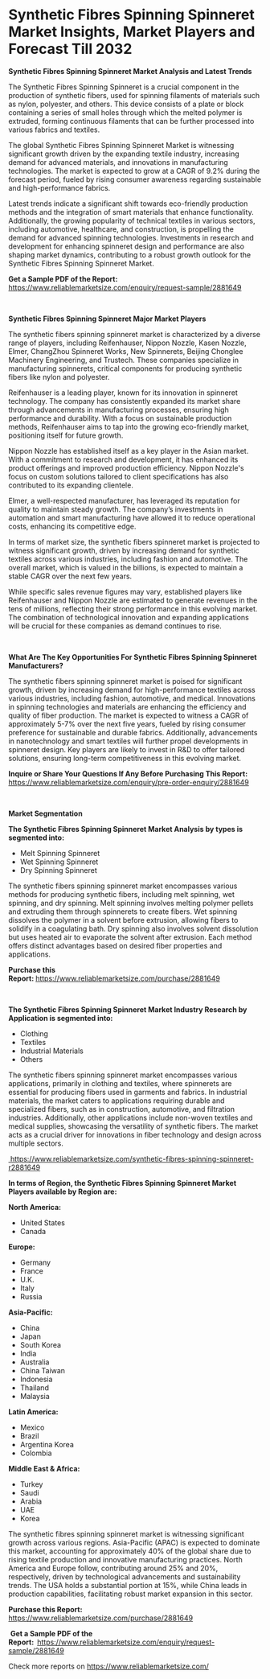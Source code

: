 <p><h1>Synthetic Fibres Spinning Spinneret Market Insights, Market Players and Forecast Till 2032</h1></p><p><strong>Synthetic Fibres Spinning Spinneret Market Analysis and Latest Trends</strong></p>
<p><p>The Synthetic Fibres Spinning Spinneret is a crucial component in the production of synthetic fibers, used for spinning filaments of materials such as nylon, polyester, and others. This device consists of a plate or block containing a series of small holes through which the melted polymer is extruded, forming continuous filaments that can be further processed into various fabrics and textiles. </p><p>The global Synthetic Fibres Spinning Spinneret Market is witnessing significant growth driven by the expanding textile industry, increasing demand for advanced materials, and innovations in manufacturing technologies. The market is expected to grow at a CAGR of 9.2% during the forecast period, fueled by rising consumer awareness regarding sustainable and high-performance fabrics. </p><p>Latest trends indicate a significant shift towards eco-friendly production methods and the integration of smart materials that enhance functionality. Additionally, the growing popularity of technical textiles in various sectors, including automotive, healthcare, and construction, is propelling the demand for advanced spinning technologies. Investments in research and development for enhancing spinneret design and performance are also shaping market dynamics, contributing to a robust growth outlook for the Synthetic Fibres Spinning Spinneret Market.</p></p>
<p><strong>Get a Sample PDF of the Report:&nbsp;</strong> <a href="https://www.reliablemarketsize.com/enquiry/request-sample/2881649?utm_campaign=2526&utm_medium=2&utm_source=Github&utm_content=ia&utm_term=12032025&utm_id=synthetic-fibres-spinning-spinneret">https://www.reliablemarketsize.com/enquiry/request-sample/2881649</a></p>
<p>&nbsp;</p>
<p><strong>Synthetic Fibres Spinning Spinneret Major Market Players</strong></p>
<p><p>The synthetic fibers spinning spinneret market is characterized by a diverse range of players, including Reifenhauser, Nippon Nozzle, Kasen Nozzle, Elmer, ChangZhou Spinneret Works, New Spinnerets, Beijing Chonglee Machinery Engineering, and Trustech. These companies specialize in manufacturing spinnerets, critical components for producing synthetic fibers like nylon and polyester.</p><p>Reifenhauser is a leading player, known for its innovation in spinneret technology. The company has consistently expanded its market share through advancements in manufacturing processes, ensuring high performance and durability. With a focus on sustainable production methods, Reifenhauser aims to tap into the growing eco-friendly market, positioning itself for future growth.</p><p>Nippon Nozzle has established itself as a key player in the Asian market. With a commitment to research and development, it has enhanced its product offerings and improved production efficiency. Nippon Nozzle's focus on custom solutions tailored to client specifications has also contributed to its expanding clientele.</p><p>Elmer, a well-respected manufacturer, has leveraged its reputation for quality to maintain steady growth. The company’s investments in automation and smart manufacturing have allowed it to reduce operational costs, enhancing its competitive edge. </p><p>In terms of market size, the synthetic fibers spinneret market is projected to witness significant growth, driven by increasing demand for synthetic textiles across various industries, including fashion and automotive. The overall market, which is valued in the billions, is expected to maintain a stable CAGR over the next few years.</p><p>While specific sales revenue figures may vary, established players like Reifenhauser and Nippon Nozzle are estimated to generate revenues in the tens of millions, reflecting their strong performance in this evolving market. The combination of technological innovation and expanding applications will be crucial for these companies as demand continues to rise.</p></p>
<p>&nbsp;</p>
<p><strong>What Are The Key Opportunities For Synthetic Fibres Spinning Spinneret Manufacturers?</strong></p>
<p><p>The synthetic fibers spinning spinneret market is poised for significant growth, driven by increasing demand for high-performance textiles across various industries, including fashion, automotive, and medical. Innovations in spinning technologies and materials are enhancing the efficiency and quality of fiber production. The market is expected to witness a CAGR of approximately 5-7% over the next five years, fueled by rising consumer preference for sustainable and durable fabrics. Additionally, advancements in nanotechnology and smart textiles will further propel developments in spinneret design. Key players are likely to invest in R&D to offer tailored solutions, ensuring long-term competitiveness in this evolving market.</p></p>
<p><strong>Inquire or Share Your Questions If Any Before Purchasing This Report:</strong> <a href="https://www.reliablemarketsize.com/enquiry/pre-order-enquiry/2881649?utm_campaign=2526&utm_medium=2&utm_source=Github&utm_content=ia&utm_term=12032025&utm_id=synthetic-fibres-spinning-spinneret">https://www.reliablemarketsize.com/enquiry/pre-order-enquiry/2881649</a></p>
<p>&nbsp;</p>
<p><strong>Market Segmentation</strong></p>
<p><strong>The Synthetic Fibres Spinning Spinneret Market Analysis by types is segmented into:</strong></p>
<p><ul><li> Melt Spinning Spinneret</li><li>Wet Spinning Spinneret</li><li>Dry Spinning Spinneret </li></ul></p>
<p><p>The synthetic fibers spinning spinneret market encompasses various methods for producing synthetic fibers, including melt spinning, wet spinning, and dry spinning. Melt spinning involves melting polymer pellets and extruding them through spinnerets to create fibers. Wet spinning dissolves the polymer in a solvent before extrusion, allowing fibers to solidify in a coagulating bath. Dry spinning also involves solvent dissolution but uses heated air to evaporate the solvent after extrusion. Each method offers distinct advantages based on desired fiber properties and applications.</p></p>
<p><strong>Purchase this Report:&nbsp;</strong><a href="https://www.reliablemarketsize.com/purchase/2881649?utm_campaign=2526&utm_medium=2&utm_source=Github&utm_content=ia&utm_term=12032025&utm_id=synthetic-fibres-spinning-spinneret">https://www.reliablemarketsize.com/purchase/2881649</a></p>
<p>&nbsp;</p>
<p><strong>The Synthetic Fibres Spinning Spinneret Market Industry Research by Application is segmented into:</strong></p>
<p><ul><li> Clothing</li><li>Textiles</li><li>Industrial Materials</li><li>Others </li></ul></p>
<p><p>The synthetic fibers spinning spinneret market encompasses various applications, primarily in clothing and textiles, where spinnerets are essential for producing fibers used in garments and fabrics. In industrial materials, the market caters to applications requiring durable and specialized fibers, such as in construction, automotive, and filtration industries. Additionally, other applications include non-woven textiles and medical supplies, showcasing the versatility of synthetic fibers. The market acts as a crucial driver for innovations in fiber technology and design across multiple sectors.</p></p>
<p><a href="https://www.reliablemarketsize.com/synthetic-fibres-spinning-spinneret-r2881649?utm_campaign=2526&utm_medium=2&utm_source=Github&utm_content=ia&utm_term=12032025&utm_id=synthetic-fibres-spinning-spinneret">&nbsp;https://www.reliablemarketsize.com/synthetic-fibres-spinning-spinneret-r2881649</a></p>
<p><strong>In terms of Region, the Synthetic Fibres Spinning Spinneret Market Players available by Region are:</strong></p>
<p>
    <p> <strong> North America: </strong>
        <ul>
            <li>United States</li>
            <li>Canada</li>
        </ul>
        </p> 
    <p> <strong> Europe: </strong>
        <ul>
            <li>Germany</li>
            <li>France</li>
            <li>U.K.</li>
            <li>Italy</li>
            <li>Russia</li>
        </ul>
        </p> 
    <p> <strong> Asia-Pacific: </strong>
        <ul>
            <li>China</li>
            <li>Japan</li>
            <li>South Korea</li>
            <li>India</li>
            <li>Australia</li>
            <li>China Taiwan</li>
            <li>Indonesia</li>
            <li>Thailand</li>
            <li>Malaysia</li>
        </ul>
        </p> 
    <p> <strong> Latin America: </strong>
        <ul>
            <li>Mexico</li>
            <li>Brazil</li>
            <li>Argentina Korea</li>
            <li>Colombia</li>
        </ul>
        </p> 
    <p> <strong> Middle East & Africa: </strong>
        <ul>
            <li>Turkey</li>
            <li>Saudi</li>
            <li>Arabia</li>
            <li>UAE</li>
            <li>Korea</li>
        </ul>
    </p>
    </p>
<p><p>The synthetic fibres spinning spinneret market is witnessing significant growth across various regions. Asia-Pacific (APAC) is expected to dominate this market, accounting for approximately 40% of the global share due to rising textile production and innovative manufacturing practices. North America and Europe follow, contributing around 25% and 20%, respectively, driven by technological advancements and sustainability trends. The USA holds a substantial portion at 15%, while China leads in production capabilities, facilitating robust market expansion in this sector.</p></p>
<p><strong>Purchase this Report: </strong><a href="https://www.reliablemarketsize.com/purchase/2881649?utm_campaign=2526&utm_medium=2&utm_source=Github&utm_content=ia&utm_term=12032025&utm_id=synthetic-fibres-spinning-spinneret">https://www.reliablemarketsize.com/purchase/2881649</a></p>
<p>&nbsp;<strong>Get a Sample PDF of the Report:&nbsp;&nbsp;</strong><a href="https://www.reliablemarketsize.com/enquiry/request-sample/2881649?utm_campaign=2526&utm_medium=2&utm_source=Github&utm_content=ia&utm_term=12032025&utm_id=synthetic-fibres-spinning-spinneret">https://www.reliablemarketsize.com/enquiry/request-sample/2881649</a></p>
<p><strong></strong></p>
<p>Check more reports on <a href="https://www.reliablemarketsize.com/?utm_campaign=2526&utm_medium=2&utm_source=Github&utm_content=ia&utm_term=12032025&utm_id=synthetic-fibres-spinning-spinneret">https://www.reliablemarketsize.com/</a></p>